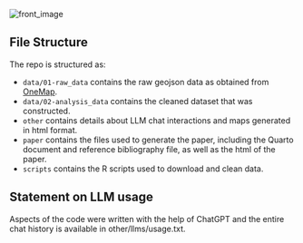 ![front_image](https://github.com/user-attachments/assets/0248d60f-ee91-48ac-be40-92a11c928b5e)
## File Structure
The repo is structured as:

-   `data/01-raw_data` contains the raw geojson data as obtained from [OneMap](https://www.onemap.gov.sg/apidocs/).
-   `data/02-analysis_data` contains the cleaned dataset that was constructed.
-   `other` contains details about LLM chat interactions and maps generated in html format.
-   `paper` contains the files used to generate the paper, including the Quarto document and reference bibliography file, as well as the html of the paper. 
-   `scripts` contains the R scripts used to download and clean data.


## Statement on LLM usage
Aspects of the code were written with the help of ChatGPT and the entire chat history is available in other/llms/usage.txt.
